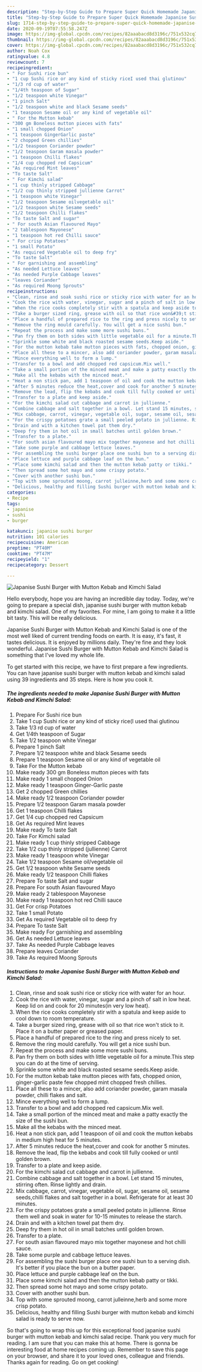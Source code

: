 ```yaml
---
description: "Step-by-Step Guide to Prepare Super Quick Homemade Japanise Sushi Burger with Mutton Kebab and Kimchi Salad"
title: "Step-by-Step Guide to Prepare Super Quick Homemade Japanise Sushi Burger with Mutton Kebab and Kimchi Salad"
slug: 1714-step-by-step-guide-to-prepare-super-quick-homemade-japanise-sushi-burger-with-mutton-kebab-and-kimchi-salad
date: 2020-09-19T07:55:58.247Z
image: https://img-global.cpcdn.com/recipes/82aaabacd8d3196c/751x532cq70/japanise-sushi-burger-with-mutton-kebab-and-kimchi-salad-recipe-main-photo.jpg
thumbnail: https://img-global.cpcdn.com/recipes/82aaabacd8d3196c/751x532cq70/japanise-sushi-burger-with-mutton-kebab-and-kimchi-salad-recipe-main-photo.jpg
cover: https://img-global.cpcdn.com/recipes/82aaabacd8d3196c/751x532cq70/japanise-sushi-burger-with-mutton-kebab-and-kimchi-salad-recipe-main-photo.jpg
author: Noah Cox
ratingvalue: 4.8
reviewcount: 7
recipeingredient:
- " For Sushi rice bun"
- "1 cup Sushi rice or any kind of sticky riceI used thai glutinou"
- "1/3 rd cup of water"
- "1/4th teaspoon of Sugar"
- "1/2 teaspoon white Vinegar"
- "1 pinch Salt"
- "1/2 teaspoon white and black Sesame seeds"
- "1 teaspoon Sesame oil or any kind of vegetable oil"
- " For the Mutton kebab"
- "300 gm Boneless mutton pieces with fats"
- "1 small chopped Onion"
- "1 teaspoon GingerGarlic paste"
- "2 chopped Green chillies"
- "1/2 teaspoon Coriander powder"
- "1/2 teaspoon Garam masala powder"
- "1 teaspoon Chilli flakes"
- "1/4 cup chopped red Capsicum"
- "As required Mint leaves"
- "To taste Salt"
- " For Kimchi salad"
- "1 cup thinly stripped Cabbage"
- "1/2 cup thinly stripped jullienne Carrot"
- "1 teaspoon white Vinegar"
- "1/2 teaspoon Sesame oilvegetable oil"
- "1/2 teaspoon white Sesame seeds"
- "1/2 teaspoon Chilli flakes"
- "To taste Salt and sugar"
- " For south Asian flavoured Mayo"
- "2 tablespoon Mayonese"
- "1 teaspoon hot red Chilli sauce"
- " For crisp Potatoes"
- "1 small Potato"
- "As required Vegetable oil to deep fry"
- "To taste Salt"
- " For garnishing and assembling"
- "As needed Lettuce leaves"
- "As needed Purple Cabbage leaves"
- "leaves Coriander"
- "As required Moong Sprouts"
recipeinstructions:
- "Clean, rinse and soak sushi rice or sticky rice with water for an hour."
- "Cook the rice with water, vinegar, sugar and a pinch of salt in low heat. Keep lid on and cook for 20 minutes(in very low heat)."
- "When the rice cooks completely stir with a spatula and keep aside to cool down to room temperature."
- "Take a burger sized ring, grease with oil so that rice won&#39;t stick to it. Place it on a butter paper or greased paper."
- "Place a handful of prepared rice to the ring and press nicely to set."
- "Remove the ring mould carefully. You will get a nice sushi bun."
- "Repeat the process and make some more sushi buns."
- "Pan fry them on both sides with little vegetable oil for a minute.This step you can do at the time of serving."
- "Sprinkle some white and black roasted sesame seeds.Keep aside."
- "For the mutton kebab take mutton pieces with fats, chopped onion, ginger-garlic paste few chopped mint chopped fresh chillies."
- "Place all these to a mincer, also add coriander powder, garam masala powder, chilli flakes and salt."
- "Mince everything well to form a lump."
- "Transfer to a bowl and add chopped red capsicum.Mix well."
- "Take a small portion of the minced meat and make a patty exactly the size of the sushi bun."
- "Make all the kebabs with the minced meat."
- "Heat a non stick pan, add 1 teaspoon of oil and cook the mutton kebabs in medium high heat for 5 minutes."
- "After 5 minutes reduce the heat,cover and cook for another 5 minutes."
- "Remove the lead, flip the kebabs and cook till fully cooked or until golden brown."
- "Transfer to a plate and keep aside."
- "For the kimchi salad cut cabbage and carrot in jullienne."
- "Combine cabbage and salt together in a bowl. Let stand 15 minutes, stirring often. Rinse lightly and drain."
- "Mix cabbage, carrot, vinegar, vegetable oil, sugar, sesame oil, sesame seeds,chilli flakes and salt together in a bowl. Refrigerate for at least 30 minutes."
- "For the crispy potatoes grate a small peeled potato in jullienne. Rinse them well and soak in water for 10-15 minutes to release the starch."
- "Drain and with a kitchen towel pat them dry."
- "Deep fry them in hot oil in small batches until golden brown."
- "Transfer to a plate."
- "For south asian flavoured mayo mix together mayonese and hot chilli sauce."
- "Take some purple and cabbage lettuce leaves."
- "For assembling the sushi burger place one sushi bun to a serving dish. It&#39;s better if you place the bun on a butter paper."
- "Place lettuce and purple cabbage leaf on the bun."
- "Place some kimchi salad and then the mutton kebab patty or tikki."
- "Then spread some hot mayo and some crispy potato."
- "Cover with another sushi bun."
- "Top with some sprouted moong, carrot julleinne,herb and some more crisp potato."
- "Delicious, healthy and filling Sushi burger with mutton kebab and kimchi salad is ready to serve now."
categories:
- Recipe
tags:
- japanise
- sushi
- burger

katakunci: japanise sushi burger 
nutrition: 101 calories
recipecuisine: American
preptime: "PT40M"
cooktime: "PT47M"
recipeyield: "1"
recipecategory: Dessert

---
```



![Japanise Sushi Burger with Mutton Kebab and Kimchi Salad](https://img-global.cpcdn.com/recipes/82aaabacd8d3196c/751x532cq70/japanise-sushi-burger-with-mutton-kebab-and-kimchi-salad-recipe-main-photo.jpg)

Hello everybody, hope you are having an incredible day today. Today, we're going to prepare a special dish, japanise sushi burger with mutton kebab and kimchi salad. One of my favorites. For mine, I am going to make it a little bit tasty. This will be really delicious.

Japanise Sushi Burger with Mutton Kebab and Kimchi Salad is one of the most well liked of current trending foods on earth. It is easy, it's fast, it tastes delicious. It is enjoyed by millions daily. They're fine and they look wonderful. Japanise Sushi Burger with Mutton Kebab and Kimchi Salad is something that I've loved my whole life.




To get started with this recipe, we have to first prepare a few ingredients. You can have japanise sushi burger with mutton kebab and kimchi salad using 39 ingredients and 35 steps. Here is how you cook it.

<!--inarticleads1-->

##### The ingredients needed to make Japanise Sushi Burger with Mutton Kebab and Kimchi Salad:

1. Prepare  For Sushi rice bun
1. Take 1 cup Sushi rice or any kind of sticky rice(I used thai glutinou
1. Take 1/3 rd cup of water
1. Get 1/4th teaspoon of Sugar
1. Take 1/2 teaspoon white Vinegar
1. Prepare 1 pinch Salt
1. Prepare 1/2 teaspoon white and black Sesame seeds
1. Prepare 1 teaspoon Sesame oil or any kind of vegetable oil
1. Take  For the Mutton kebab
1. Make ready 300 gm Boneless mutton pieces with fats
1. Make ready 1 small chopped Onion
1. Make ready 1 teaspoon Ginger-Garlic paste
1. Get 2 chopped Green chillies
1. Make ready 1/2 teaspoon Coriander powder
1. Prepare 1/2 teaspoon Garam masala powder
1. Get 1 teaspoon Chilli flakes
1. Get 1/4 cup chopped red Capsicum
1. Get As required Mint leaves
1. Make ready To taste Salt
1. Take  For Kimchi salad
1. Make ready 1 cup thinly stripped Cabbage
1. Take 1/2 cup thinly stripped (jullienne) Carrot
1. Make ready 1 teaspoon white Vinegar
1. Take 1/2 teaspoon Sesame oil/vegetable oil
1. Get 1/2 teaspoon white Sesame seeds
1. Make ready 1/2 teaspoon Chilli flakes
1. Prepare To taste Salt and sugar
1. Prepare  For south Asian flavoured Mayo
1. Make ready 2 tablespoon Mayonese
1. Make ready 1 teaspoon hot red Chilli sauce
1. Get  For crisp Potatoes
1. Take 1 small Potato
1. Get As required Vegetable oil to deep fry
1. Prepare To taste Salt
1. Make ready  For garnishing and assembling
1. Get As needed Lettuce leaves
1. Take As needed Purple Cabbage leaves
1. Prepare leaves Coriander
1. Take As required Moong Sprouts




<!--inarticleads2-->

##### Instructions to make Japanise Sushi Burger with Mutton Kebab and Kimchi Salad:

1. Clean, rinse and soak sushi rice or sticky rice with water for an hour.
1. Cook the rice with water, vinegar, sugar and a pinch of salt in low heat. Keep lid on and cook for 20 minutes(in very low heat).
1. When the rice cooks completely stir with a spatula and keep aside to cool down to room temperature.
1. Take a burger sized ring, grease with oil so that rice won&#39;t stick to it. Place it on a butter paper or greased paper.
1. Place a handful of prepared rice to the ring and press nicely to set.
1. Remove the ring mould carefully. You will get a nice sushi bun.
1. Repeat the process and make some more sushi buns.
1. Pan fry them on both sides with little vegetable oil for a minute.This step you can do at the time of serving.
1. Sprinkle some white and black roasted sesame seeds.Keep aside.
1. For the mutton kebab take mutton pieces with fats, chopped onion, ginger-garlic paste few chopped mint chopped fresh chillies.
1. Place all these to a mincer, also add coriander powder, garam masala powder, chilli flakes and salt.
1. Mince everything well to form a lump.
1. Transfer to a bowl and add chopped red capsicum.Mix well.
1. Take a small portion of the minced meat and make a patty exactly the size of the sushi bun.
1. Make all the kebabs with the minced meat.
1. Heat a non stick pan, add 1 teaspoon of oil and cook the mutton kebabs in medium high heat for 5 minutes.
1. After 5 minutes reduce the heat,cover and cook for another 5 minutes.
1. Remove the lead, flip the kebabs and cook till fully cooked or until golden brown.
1. Transfer to a plate and keep aside.
1. For the kimchi salad cut cabbage and carrot in jullienne.
1. Combine cabbage and salt together in a bowl. Let stand 15 minutes, stirring often. Rinse lightly and drain.
1. Mix cabbage, carrot, vinegar, vegetable oil, sugar, sesame oil, sesame seeds,chilli flakes and salt together in a bowl. Refrigerate for at least 30 minutes.
1. For the crispy potatoes grate a small peeled potato in jullienne. Rinse them well and soak in water for 10-15 minutes to release the starch.
1. Drain and with a kitchen towel pat them dry.
1. Deep fry them in hot oil in small batches until golden brown.
1. Transfer to a plate.
1. For south asian flavoured mayo mix together mayonese and hot chilli sauce.
1. Take some purple and cabbage lettuce leaves.
1. For assembling the sushi burger place one sushi bun to a serving dish. It&#39;s better if you place the bun on a butter paper.
1. Place lettuce and purple cabbage leaf on the bun.
1. Place some kimchi salad and then the mutton kebab patty or tikki.
1. Then spread some hot mayo and some crispy potato.
1. Cover with another sushi bun.
1. Top with some sprouted moong, carrot julleinne,herb and some more crisp potato.
1. Delicious, healthy and filling Sushi burger with mutton kebab and kimchi salad is ready to serve now.




So that's going to wrap this up for this exceptional food japanise sushi burger with mutton kebab and kimchi salad recipe. Thank you very much for reading. I am sure that you can make this at home. There is gonna be interesting food at home recipes coming up. Remember to save this page on your browser, and share it to your loved ones, colleague and friends. Thanks again for reading. Go on get cooking!
